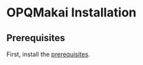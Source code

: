 # OPQMakai Installation

## Prerequisites

First, install the [prerequisites](../installation-prerequisites.html).

